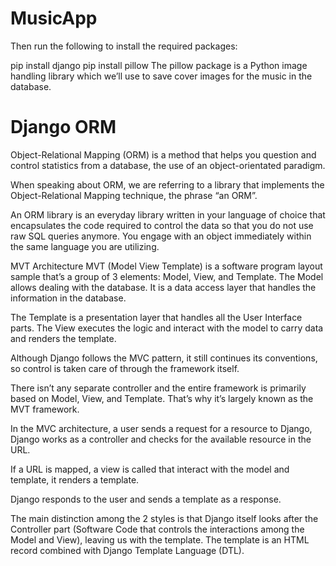 # MusicApp
Then run the following to install the required packages:

pip install django
pip install pillow
The pillow package is a Python image handling library which we’ll use to save cover images for the music in the database.

# Django ORM
Object-Relational Mapping (ORM) is a method that helps you question and control statistics from a database, the use of an object-orientated paradigm.

When speaking about ORM, we are referring to a library that implements the Object-Relational Mapping technique, the phrase “an ORM”.

An ORM library is an everyday library written in your language of choice that encapsulates the code required to control the data so that you do not use raw SQL queries anymore. You engage with an object immediately within the same language you are utilizing.

MVT Architecture
MVT (Model View Template) is a software program layout sample that’s a group of 3 elements: Model, View, and Template. The Model allows dealing with the database. It is a data access layer that handles the information in the database.

The Template is a presentation layer that handles all the User Interface parts. The View executes the logic and interact with the model to carry data and renders the template.

Although Django follows the MVC pattern, it still continues its conventions, so control is taken care of through the framework itself.

There isn’t any separate controller and the entire framework is primarily based on Model, View, and Template. That’s why it’s largely known as the MVT framework.

In the MVC architecture, a user sends a request for a resource to Django, Django works as a controller and checks for the available resource in the URL.

If a URL is mapped, a view is called that interact with the model and template, it renders a template.

Django responds to the user and sends a template as a response.

The main distinction among the 2 styles is that Django itself looks after the Controller part (Software Code that controls the interactions among the Model and View), leaving us with the template. The template is an HTML record combined with Django Template Language (DTL).
